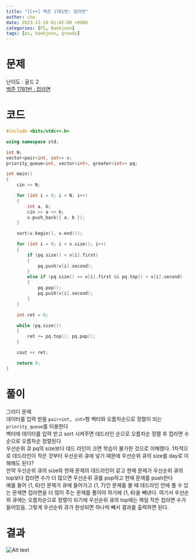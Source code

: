 ```yaml
---
title: "[C++] 백준 1781번: 컵라면"
author: cho
date: 2023-12-10 01:02:00 +0900
categories: [PS, Baekjoon]
tags: [ps, baekjoon, greedy]
---
```


# 문제
난이도 : 골드 2  
[백준 1781번 : 컵라면](https://www.acmicpc.net/problem/1781/)  

# 코드
```c++
#include <bits/stdc++.h>

using namespace std;

int N;
vector<pair<int, int>> v;
priority_queue<int, vector<int>, greater<int>> pq;

int main()
{
    cin >> N;

    for (int i = 0; i < N; i++)
    {
        int a, b;
        cin >> a >> b;
        v.push_back({ a, b });
    }

    sort(v.begin(), v.end());

    for (int i = 0; i < v.size(); i++)
    {
        if (pq.size() < v[i].first)
        {
            pq.push(v[i].second);
        }
        else if (pq.size() == v[i].first && pq.top() < v[i].second)
        {
            pq.pop();
            pq.push(v[i].second);
        }
    }

    int ret = 0;

    while (pq.size())
    {
        ret += pq.top(); pq.pop();
    }

    cout << ret;

    return 0;
}
```

# 풀이
그리디 문제  
데이터를 입력 받을 `pair<int, int>`형 벡터와 오름차순으로 정렬이 되는 `priority_queue`를 이용한다  
벡터에 데이터를 입력 받고 sort 시켜주면 데드라인 순으로 오름차순 정렬 후 컵라면 수 순으로 오름차순 정렬된다  
우선순위 큐 pq의 size보다 데드 라인이 크면 학습이 불가한 것으로 이해했다. 1차적으로 데드라인이 작은 것부터 우선순위 큐에 넣기 때문에 우선순위 큐의 size를 day로 이해해도 된다?  
만약 우선순위 큐의 size와 현재 문제의 데드라인이 같고 현재 문제가 우선순위 큐의 top보다 컵라면 수가 더 많으면 우선순위 큐를 pop하고 현재 문제를 push한다  
예를 들어 {1, 6}인 문제가 큐에 들어가고 {1, 7}인 문제를 볼 때 데드라인 안에 풀 수 있는 문제면 컵라면을 더 많이 주는 문제를 풀어야 하기에 {1, 6}을 빼낸다. 여기서 우선순위 큐에는 오름차순으로 정렬이 되기에 우선순위 큐의 top에는 제일 작은 컵라면 수가 들어있음.
그렇게 우선순위 큐가 완성되면 하나씩 빼서 결과를 출력하면 된다.

# 결과
![Alt text](image.png)
